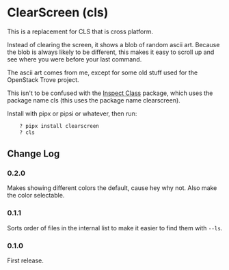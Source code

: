 # ClearScreen (cls)

This is a replacement for CLS that is cross platform.

Instead of clearing the screen, it shows a blob of random ascii art. Because the blob is always likely to be different, this makes it easy to scroll up and see where you were before your last command.

The ascii art comes from me, except for some old stuff used for the OpenStack Trove project.

This isn't to be confused with the [Inspect Class](https://pypi.org/project/cls/) package, which uses the package name cls (this uses the package name clearscreen).

Install with pipx or pipsi or whatever, then run:

```bash
    ? pipx install clearscreen
    ? cls
```


## Change Log

### 0.2.0

Makes showing different colors the default, cause hey why not. Also make the color selectable.

### 0.1.1

Sorts order of files in the internal list to make it easier to find them with `--ls`.

### 0.1.0

First release.
